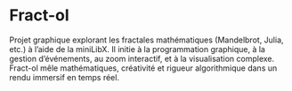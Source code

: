 # Fract-ol
Projet graphique explorant les fractales mathématiques (Mandelbrot, Julia, etc.) à l’aide de la miniLibX. Il initie à la programmation graphique, à la gestion d’événements, au zoom interactif, et à la visualisation complexe. Fract-ol mêle mathématiques, créativité et rigueur algorithmique dans un rendu immersif en temps réel.

